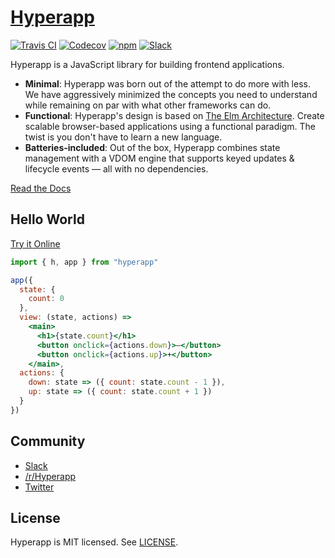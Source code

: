 # [Hyperapp](https://codepen.io/hyperapp)
[![Travis CI](https://img.shields.io/travis/hyperapp/hyperapp/master.svg)](https://travis-ci.org/hyperapp/hyperapp)
[![Codecov](https://img.shields.io/codecov/c/github/hyperapp/hyperapp/master.svg)](https://codecov.io/gh/hyperapp/hyperapp)
[![npm](https://img.shields.io/npm/v/hyperapp.svg)](https://www.npmjs.org/package/hyperapp)
[![Slack](https://hyperappjs.herokuapp.com/badge.svg)](https://hyperappjs.herokuapp.com "Join us")

Hyperapp is a JavaScript library for building frontend applications.

- **Minimal**: Hyperapp was born out of the attempt to do more with less. We have aggressively minimized the concepts you need to understand while remaining on par with what other frameworks can do.
- **Functional**: Hyperapp's design is based on [The Elm Architecture](https://guide.elm-lang.org/architecture). Create scalable browser-based applications using a functional paradigm. The twist is you don't have to learn a new language.
- **Batteries-included**: Out of the box, Hyperapp combines state management with a VDOM engine that supports keyed updates & lifecycle events — all with no dependencies.

[Read the Docs](/docs/README.md)

## Hello World

[Try it Online](https://codepen.io/hyperapp/pen/zNxZLP?editors=0010)

```jsx
import { h, app } from "hyperapp"

app({
  state: {
    count: 0
  },
  view: (state, actions) =>
    <main>
      <h1>{state.count}</h1>
      <button onclick={actions.down}>–</button>
      <button onclick={actions.up}>+</button>
    </main>,
  actions: {
    down: state => ({ count: state.count - 1 }),
    up: state => ({ count: state.count + 1 })
  }
})
```

## Community

- [Slack](https://hyperappjs.herokuapp.com)
- [/r/Hyperapp](https://www.reddit.com/r/hyperapp)
- [Twitter](https://twitter.com/hyperappjs)

## License

Hyperapp is MIT licensed. See [LICENSE](LICENSE.md).
